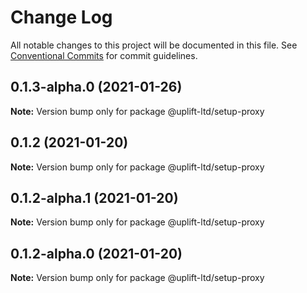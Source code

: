 # Change Log

All notable changes to this project will be documented in this file.
See [Conventional Commits](https://conventionalcommits.org) for commit guidelines.

## 0.1.3-alpha.0 (2021-01-26)

**Note:** Version bump only for package @uplift-ltd/setup-proxy





## 0.1.2 (2021-01-20)

**Note:** Version bump only for package @uplift-ltd/setup-proxy





## 0.1.2-alpha.1 (2021-01-20)

**Note:** Version bump only for package @uplift-ltd/setup-proxy





## 0.1.2-alpha.0 (2021-01-20)

**Note:** Version bump only for package @uplift-ltd/setup-proxy
